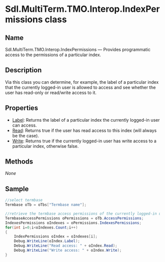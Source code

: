 # Sdl.MultiTerm.TMO.Interop.IndexPermissions class

## Name

Sdl.MultiTerm.TMO.Interop.IndexPermissions —          Provides programmatic access to the permissions of a particular index.

## Description

Via this class you can determine, for example, the label of a particular index that the currently logged-in user is allowed to access and see whether the user has read-only or read/write access to it.

## Properties
* [Label](Sdl.MultiTerm.TMO.Interop.IndexPermissions.Label.md): Returns the label of a particular index the currently logged-in user can access.
* [Read](Sdl.MultiTerm.TMO.Interop.IndexPermissions.Read.md): Returns true if the user has read access to this index (will always be the case).
* [Write](Sdl.MultiTerm.TMO.Interop.IndexPermissions.Write.md): Returns true if the currently logged-in user has write access to a particular index, otherwise false.


## Methods
*None*


## Sample

```cs
//select termbase
Termbase oTb = oTbs["Termbase name"];

//retrieve the termbase access permissions of the currently logged-in user
TermbaseAccessPermissions oPermissions = oTb.AccessPermissions;
IndexesPermissions oIndexes = oPermissions.IndexesPermissions;
for(int i=0;i<oIndexes.Count;i++)
{
   	IndexPermissions oIndex = oIndexes[i];
   	Debug.WriteLine(oIndex.Label);
   	Debug.WriteLine("Read access: " + oIndex.Read);
   	Debug.WriteLine("Write access: " + oIndex.Write);
}
```

